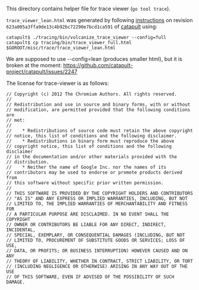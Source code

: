 This directory contains helper file for trace viewer (`go tool trace`).

`trace_viewer_lean.html` was generated by following
[instructions](https://github.com/catapult-project/catapult/blob/master/tracing/docs/embedding-trace-viewer.md)
on revision `623a005a3ffa9de13c4b92bc72290e7bcd1ca591`
of [catapult](https://github.com/catapult-project/catapult) using:
```
catapult$ ./tracing/bin/vulcanize_trace_viewer --config=full
catapult$ cp tracing/bin/trace_viewer_full.html $GOROOT/misc/trace/trace_viewer_lean.html
```
We are supposed to use --config=lean (produces smaller html),
but it is broken at the moment:
https://github.com/catapult-project/catapult/issues/2247

The license for trace-viewer is as follows:

```
// Copyright (c) 2012 The Chromium Authors. All rights reserved.
//
// Redistribution and use in source and binary forms, with or without
// modification, are permitted provided that the following conditions are
// met:
//
//    * Redistributions of source code must retain the above copyright
// notice, this list of conditions and the following disclaimer.
//    * Redistributions in binary form must reproduce the above
// copyright notice, this list of conditions and the following disclaimer
// in the documentation and/or other materials provided with the
// distribution.
//    * Neither the name of Google Inc. nor the names of its
// contributors may be used to endorse or promote products derived from
// this software without specific prior written permission.
//
// THIS SOFTWARE IS PROVIDED BY THE COPYRIGHT HOLDERS AND CONTRIBUTORS
// "AS IS" AND ANY EXPRESS OR IMPLIED WARRANTIES, INCLUDING, BUT NOT
// LIMITED TO, THE IMPLIED WARRANTIES OF MERCHANTABILITY AND FITNESS FOR
// A PARTICULAR PURPOSE ARE DISCLAIMED. IN NO EVENT SHALL THE COPYRIGHT
// OWNER OR CONTRIBUTORS BE LIABLE FOR ANY DIRECT, INDIRECT, INCIDENTAL,
// SPECIAL, EXEMPLARY, OR CONSEQUENTIAL DAMAGES (INCLUDING, BUT NOT
// LIMITED TO, PROCUREMENT OF SUBSTITUTE GOODS OR SERVICES; LOSS OF USE,
// DATA, OR PROFITS; OR BUSINESS INTERRUPTION) HOWEVER CAUSED AND ON ANY
// THEORY OF LIABILITY, WHETHER IN CONTRACT, STRICT LIABILITY, OR TORT
// (INCLUDING NEGLIGENCE OR OTHERWISE) ARISING IN ANY WAY OUT OF THE USE
// OF THIS SOFTWARE, EVEN IF ADVISED OF THE POSSIBILITY OF SUCH DAMAGE.
```
